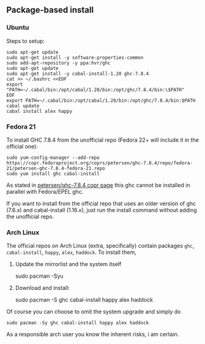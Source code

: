## Package-based install

### Ubuntu

Steps to setup:

    sudo apt-get update
    sudo apt-get install -y software-properties-common
    sudo add-apt-repository -y ppa:hvr/ghc
    sudo apt-get update
    sudo apt-get install -y cabal-install-1.20 ghc-7.8.4
    cat >> ~/.bashrc <<EOF
    export "PATH=~/.cabal/bin:/opt/cabal/1.20/bin:/opt/ghc/7.8.4/bin:\$PATH"
    EOF
    export PATH=~/.cabal/bin:/opt/cabal/1.20/bin:/opt/ghc/7.8.4/bin:$PATH
    cabal update
    cabal install alex happy

### Fedora 21

To install GHC 7.8.4 from the unofficial repo (Fedora 22+ will include it in the official one):

    sudo yum-config-manager --add-repo https://copr.fedoraproject.org/coprs/petersen/ghc-7.8.4/repo/fedora-21/petersen-ghc-7.8.4-fedora-21.repo
    sudo yum install ghc cabal-install

As stated in [petersen/ghc-7.8.4 copr page](https://copr.fedoraproject.org/coprs/petersen/ghc-7.8.4/) this ghc cannot be installed in parallel with Fedora/EPEL ghc.

If you want to install from the official repo that uses an older version of ghc (7.6.x) and cabal-install (1.16.x), just run the install command without adding the unofficial repo.

### Arch Linux

The official repos on Arch Linux (extra, specifically) contain packages `ghc`, `cabal-install`, `happy`, `alex`, `haddock`. To install them,

1) Update the mirrorlist and the system itself

    sudo pacman -Syu

2) Download and install:

    sudo pacman -S ghc cabal-install happy alex haddock

Of course you can choose to omit the system upgrade and simply do

    sudo pacman -Sy ghc cabal-install happy alex haddock
    
As a responsible arch user you know the inherent risks, i am certain.
